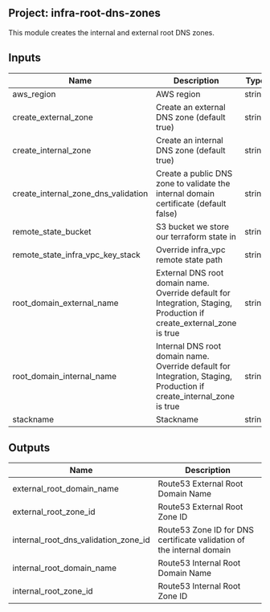 ## Project: infra-root-dns-zones

This module creates the internal and external root DNS zones.


## Inputs

| Name | Description | Type | Default | Required |
|------|-------------|:----:|:-----:|:-----:|
| aws_region | AWS region | string | `eu-west-1` | no |
| create_external_zone | Create an external DNS zone (default true) | string | `true` | no |
| create_internal_zone | Create an internal DNS zone (default true) | string | `true` | no |
| create_internal_zone_dns_validation | Create a public DNS zone to validate the internal domain certificate (default false) | string | `false` | no |
| remote_state_bucket | S3 bucket we store our terraform state in | string | - | yes |
| remote_state_infra_vpc_key_stack | Override infra_vpc remote state path | string | `` | no |
| root_domain_external_name | External DNS root domain name. Override default for Integration, Staging, Production if create_external_zone is true | string | `mydomain.external` | no |
| root_domain_internal_name | Internal DNS root domain name. Override default for Integration, Staging, Production if create_internal_zone is true | string | `mydomain.internal` | no |
| stackname | Stackname | string | - | yes |

## Outputs

| Name | Description |
|------|-------------|
| external_root_domain_name | Route53 External Root Domain Name |
| external_root_zone_id | Route53 External Root Zone ID |
| internal_root_dns_validation_zone_id | Route53 Zone ID for DNS certificate validation of the internal domain |
| internal_root_domain_name | Route53 Internal Root Domain Name |
| internal_root_zone_id | Route53 Internal Root Zone ID |

